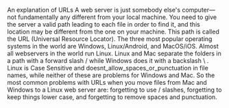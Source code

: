 An explanation of URLs
A web server is just somebody else's computer—not fundamentally any different from your local machine.
You need to give the server a valid path leading to each file in order to find it, and this location may be different from the one on your machine.
This path is called the URL (Universal Resource Locator).
The three most popular operating systems in the world are Windows, Linux/Android, and MacOS/iOS.
Almost all webservers in the world run Linux.
Linux and Mac separate the folders in a path with a forward slash / while Windows does it with a backslash \ .
Linux is Case Sensitive and doesnt_allow_spaces_or_punctuation in file names, while neither of these are problems for Windows and Mac.
So the most common problems with URLs when you move files from Mac and Windows to a Linux web server are: forgetting to use / slashes, forgetting to keep things lower case, and forgetting to remove spaces and punctuation.

